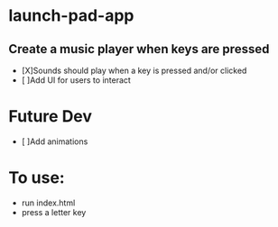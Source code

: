 # launch-pad-app

## Create a music player when keys are pressed
- [X]Sounds should play when a key is pressed and/or clicked
- [ ]Add UI for users to interact


# Future Dev
- [ ]Add animations 

# To use:

- run index.html
- press a letter key